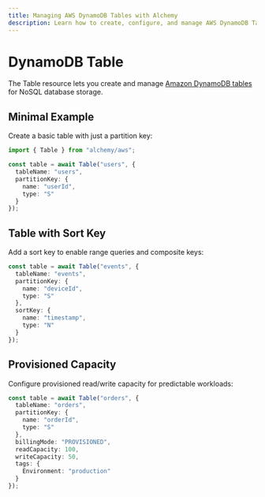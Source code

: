 ```yaml
---
title: Managing AWS DynamoDB Tables with Alchemy
description: Learn how to create, configure, and manage AWS DynamoDB Tables using Alchemy for NoSQL database solutions.
---
```


# DynamoDB Table

The Table resource lets you create and manage [Amazon DynamoDB tables](https://docs.aws.amazon.com/amazondynamodb/latest/developerguide/Introduction.html) for NoSQL database storage.

## Minimal Example

Create a basic table with just a partition key:

```ts
import { Table } from "alchemy/aws";

const table = await Table("users", {
  tableName: "users",
  partitionKey: {
    name: "userId", 
    type: "S"
  }
});
```

## Table with Sort Key

Add a sort key to enable range queries and composite keys:

```ts
const table = await Table("events", {
  tableName: "events",
  partitionKey: {
    name: "deviceId",
    type: "S"
  },
  sortKey: {
    name: "timestamp",
    type: "N"
  }
});
```

## Provisioned Capacity

Configure provisioned read/write capacity for predictable workloads:

```ts
const table = await Table("orders", {
  tableName: "orders",
  partitionKey: {
    name: "orderId",
    type: "S"
  },
  billingMode: "PROVISIONED",
  readCapacity: 100,
  writeCapacity: 50,
  tags: {
    Environment: "production"
  }
});
```